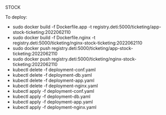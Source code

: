 STOCK

To deploy:
 - sudo docker build -f Dockerfile.app -t registry.deti:5000/ticketing/app-stock-ticketing:2022062110
 - sudo docker build -f Dockerfile.nginx -t registry.deti:5000/ticketing/nginx-stock-ticketing:2022062110
 - sudo docker push registry.deti:5000/ticketing/app-stock-ticketing:2022062110
 - sudo docker push registry.deti:5000/ticketing/nginx-stock-ticketing:2022062110
 - kubectl delete -f deployment-conf.yaml
 - kubectl delete -f deployment-db.yaml
 - kubectl delete -f deployment-app.yaml 
 - kubectl delete -f deployment-nginx.yaml
 - kubectl apply -f deployment-conf.yaml
 - kubectl apply -f deployment-db.yaml
 - kubectl apply -f deployment-app.yaml 
 - kubectl apply -f deployment-nginx.yaml